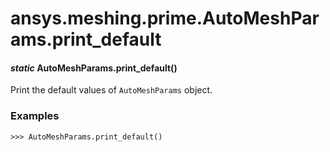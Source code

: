 # ansys.meshing.prime.AutoMeshParams.print_default



#### *static* AutoMeshParams.print_default()

Print the default values of `AutoMeshParams` object.

### Examples

```pycon
>>> AutoMeshParams.print_default()
```

<!-- !! processed by numpydoc !! -->
